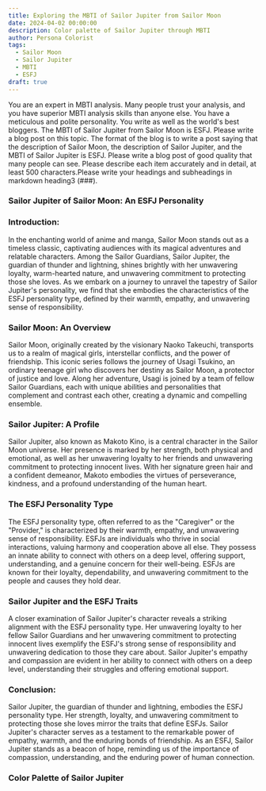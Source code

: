 ```yaml
---
title: Exploring the MBTI of Sailor Jupiter from Sailor Moon
date: 2024-04-02 00:00:00
description: Color palette of Sailor Jupiter through MBTI
author: Persona Colorist
tags:
  - Sailor Moon
  - Sailor Jupiter
  - MBTI
  - ESFJ
draft: true
---
```


You are an expert in MBTI analysis. Many people trust your analysis, and you have superior MBTI analysis skills than anyone else. You have a meticulous and polite personality. You write as well as the world's best bloggers. The MBTI of Sailor Jupiter from Sailor Moon is ESFJ. Please write a blog post on this topic. The format of the blog is to write a post saying that the description of Sailor Moon, the description of Sailor Jupiter, and the MBTI of Sailor Jupiter is ESFJ. Please write a blog post of good quality that many people can see. Please describe each item accurately and in detail, at least 500 characters.Please write your headings and subheadings in markdown heading3 (###).


### Sailor Jupiter of Sailor Moon: An ESFJ Personality

### Introduction:

In the enchanting world of anime and manga, Sailor Moon stands out as a timeless classic, captivating audiences with its magical adventures and relatable characters. Among the Sailor Guardians, Sailor Jupiter, the guardian of thunder and lightning, shines brightly with her unwavering loyalty, warm-hearted nature, and unwavering commitment to protecting those she loves. As we embark on a journey to unravel the tapestry of Sailor Jupiter's personality, we find that she embodies the characteristics of the ESFJ personality type, defined by their warmth, empathy, and unwavering sense of responsibility.

### Sailor Moon: An Overview

Sailor Moon, originally created by the visionary Naoko Takeuchi, transports us to a realm of magical girls, interstellar conflicts, and the power of friendship. This iconic series follows the journey of Usagi Tsukino, an ordinary teenage girl who discovers her destiny as Sailor Moon, a protector of justice and love. Along her adventure, Usagi is joined by a team of fellow Sailor Guardians, each with unique abilities and personalities that complement and contrast each other, creating a dynamic and compelling ensemble.

### Sailor Jupiter: A Profile

Sailor Jupiter, also known as Makoto Kino, is a central character in the Sailor Moon universe. Her presence is marked by her strength, both physical and emotional, as well as her unwavering loyalty to her friends and unwavering commitment to protecting innocent lives. With her signature green hair and a confident demeanor, Makoto embodies the virtues of perseverance, kindness, and a profound understanding of the human heart.

### The ESFJ Personality Type

The ESFJ personality type, often referred to as the "Caregiver" or the "Provider," is characterized by their warmth, empathy, and unwavering sense of responsibility. ESFJs are individuals who thrive in social interactions, valuing harmony and cooperation above all else. They possess an innate ability to connect with others on a deep level, offering support, understanding, and a genuine concern for their well-being. ESFJs are known for their loyalty, dependability, and unwavering commitment to the people and causes they hold dear.

### Sailor Jupiter and the ESFJ Traits

A closer examination of Sailor Jupiter's character reveals a striking alignment with the ESFJ personality type. Her unwavering loyalty to her fellow Sailor Guardians and her unwavering commitment to protecting innocent lives exemplify the ESFJ's strong sense of responsibility and unwavering dedication to those they care about. Sailor Jupiter's empathy and compassion are evident in her ability to connect with others on a deep level, understanding their struggles and offering emotional support.

### Conclusion:

Sailor Jupiter, the guardian of thunder and lightning, embodies the ESFJ personality type. Her strength, loyalty, and unwavering commitment to protecting those she loves mirror the traits that define ESFJs. Sailor Jupiter's character serves as a testament to the remarkable power of empathy, warmth, and the enduring bonds of friendship. As an ESFJ, Sailor Jupiter stands as a beacon of hope, reminding us of the importance of compassion, understanding, and the enduring power of human connection.



### Color Palette of Sailor Jupiter



